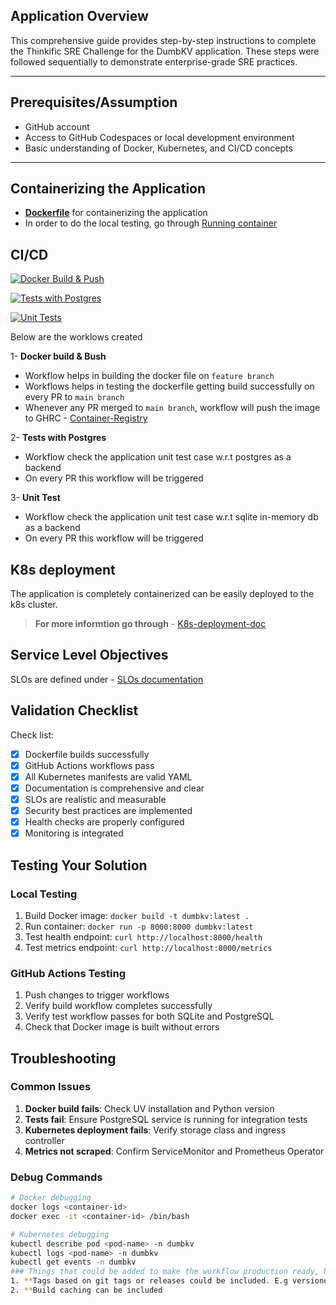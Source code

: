 
## Application Overview

This comprehensive guide provides step-by-step instructions to complete the Thinkific SRE Challenge for the DumbKV application. These steps were followed sequentially to demonstrate enterprise-grade SRE practices.

---

## Prerequisites/Assumption

- GitHub account
- Access to GitHub Codespaces or local development environment
- Basic understanding of Docker, Kubernetes, and CI/CD concepts

---

## Containerizing the Application

- [**Dockerfile**](./Dockerfile) for containerizing the application
- In order to do the local testing, go through [Running container](#local-testing)

## CI/CD 
[![Docker Build & Push](https://github.com/babfat2010/Thinkific_srechallenge/actions/workflows/build.yaml/badge.svg)](https://github.com/babfat2010/Thinkific_srechallenge/actions/workflows/build.yaml)

[![Tests with Postgres](https://github.com/babfat2010/Thinkific_srechallenge/actions/workflows/tests-postgres.yml/badge.svg)](https://github.com/babfat2010/Thinkific_srechallenge/actions/workflows/tests-postgres.yml)

[![Unit Tests](https://github.com/babfat2010/Thinkific_srechallenge/actions/workflows/unit-test.yml/badge.svg)](https://github.com/babfat2010/Thinkific_srechallenge/actions/workflows/unit-test.yml)

Below are the worklows created

1- **Docker build & Bush**

- Workflow helps in building the docker file on `feature branch`
- Workflows helps in testing the dockerfile getting build successfully on every PR to `main branch`
- Whenever any PR merged to `main branch`, workflow will push the image to GHRC - [Container-Registry](https://github.com/babfat2010/Thinkific_srechallenge/pkgs/container/thinkific_srechallenge)

2- **Tests with Postgres**

- Workflow check the application unit test case w.r.t postgres as a backend
- On every PR this workflow will be triggered

3- **Unit Test**

- Workflow check the application unit test case w.r.t sqlite in-memory db as a backend
- On every PR this workflow will be triggered

## K8s deployment

The application is completely containerized can be easily deployed to the k8s cluster.
> **For more informtion go through** - [K8s-deployment-doc](./manifests/README.md)

## Service Level Objectives

SLOs are defined under - [SLOs documentation](./SLOs.md)

## Validation Checklist

Check list:

- [x] Dockerfile builds successfully
- [x] GitHub Actions workflows pass
- [x] All Kubernetes manifests are valid YAML
- [x] Documentation is comprehensive and clear
- [x] SLOs are realistic and measurable
- [x] Security best practices are implemented
- [x] Health checks are properly configured
- [x] Monitoring is integrated

## Testing Your Solution

### Local Testing
1. Build Docker image: `docker build -t dumbkv:latest .`
2. Run container: `docker run -p 8000:8000 dumbkv:latest`
3. Test health endpoint: `curl http://localhost:8000/health`
4. Test metrics endpoint: `curl http://localhost:8000/metrics`

### GitHub Actions Testing
1. Push changes to trigger workflows
2. Verify build workflow completes successfully
3. Verify test workflow passes for both SQLite and PostgreSQL
4. Check that Docker image is built without errors

## Troubleshooting

### Common Issues
1. **Docker build fails**: Check UV installation and Python version
2. **Tests fail**: Ensure PostgreSQL service is running for integration tests
3. **Kubernetes deployment fails**: Verify storage class and ingress controller
4. **Metrics not scraped**: Confirm ServiceMonitor and Prometheus Operator

### Debug Commands
```bash
# Docker debugging
docker logs <container-id>
docker exec -it <container-id> /bin/bash

# Kubernetes debugging
kubectl describe pod <pod-name> -n dumbkv
kubectl logs <pod-name> -n dumbkv
kubectl get events -n dumbkv
### Things that could be added to make the workflow production ready, but are not part of assignment requirements
1. **Tags based on git tags or releases could be included. E.g versioned tags
2. **Build caching can be included

```
